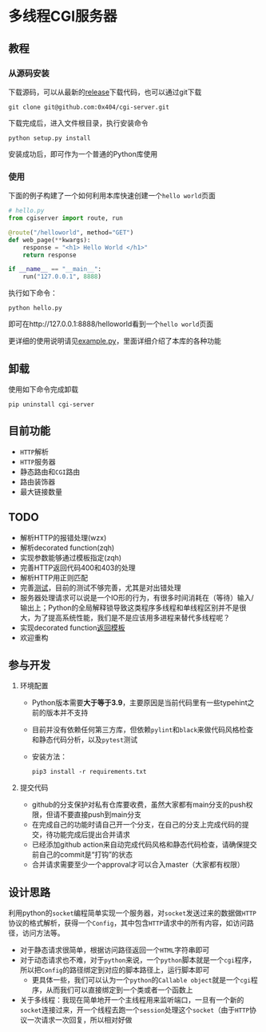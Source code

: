 # 多线程CGI服务器

## 教程

### 从源码安装

下载源码，可以从最新的[release](https://github.com/0x404/cgi-server/releases/)下载代码，也可以通过git下载

```shell
git clone git@github.com:0x404/cgi-server.git
```

下载完成后，进入文件根目录，执行安装命令

```shell
python setup.py install
```

安装成功后，即可作为一个普通的Python库使用

### 使用

下面的例子构建了一个如何利用本库快速创建一个`hello world`页面


```python
# hello.py
from cgiserver import route, run

@route("/helloworld", method="GET")
def web_page(**kwargs):
    response = "<h1> Hello World </h1>"
    return response

if __name__ == "__main__":
	run("127.0.0.1", 8888)
```

执行如下命令：

```
python hello.py
```

即可在http://127.0.0.1:8888/helloworld看到一个`hello world`页面

更详细的使用说明请见[example.py](./example.py)，里面详细介绍了本库的各种功能

## 卸载

使用如下命令完成卸载

```shell
pip uninstall cgi-server
```



## 目前功能

* `HTTP`解析
* `HTTP`服务器
* 静态路由和`CGI`路由
* 路由装饰器
* 最大链接数量



## TODO

* 解析HTTP的报错处理(wzx)
* 解析decorated function(zqh)
* 实现参数能够通过模板指定(zqh)
* 完善HTTP返回代码400和403的处理
* 解析HTTP用正则匹配
* 完善[测试](./tests/)，目前的测试不够完善，尤其是对出错处理
* 服务器处理请求可以说是一个IO形的行为，有很多时间消耗在（等待）输入/输出上；Python的全局解释锁导致这类程序多线程和单线程区别并不是很大，为了提高系统性能，我们是不是应该用多进程来替代多线程呢？
* 实现decorated function[返回模板](http://bottlepy.org/docs/dev/tutorial.html#templates)
* 欢迎重构



## 参与开发

1. 环境配置
   - Python版本需要**大于等于3.9**，主要原因是当前代码里有一些typehint之前的版本并不支持
   
   - 目前并没有依赖任何第三方库，但依赖`pylint`和`black`来做代码风格检查和静态代码分析，以及`pytest`测试
   
   - 安装方法：
     
      ``` shell
     pip3 install -r requirements.txt
     ```
     
     
   
2. 提交代码
   - github的分支保护对私有仓库要收费，虽然大家都有main分支的push权限，但请不要直接push到main分支
   - 在完成自己的功能时请自己开一个分支，在自己的分支上完成代码的提交，待功能完成后提出合并请求
   - 已经添加github action来自动完成代码风格和静态代码检查，请确保提交前自己的commit是“打钩”的状态
   - 合并请求需要至少一个approval才可以合入master（大家都有权限）




## 设计思路

利用python的`socket`编程简单实现一个服务器，对`socket`发送过来的数据做`HTTP`协议的格式解析，获得一个`Config`，其中包含`HTTP`请求中的所有内容，如访问路径，访问方法等。

* 对于静态请求很简单，根据访问路径返回一个`HTML`字符串即可
* 对于动态请求也不难，对于`python`来说，一个`python`脚本就是一个`cgi`程序，所以把`Config`的路径绑定到对应的脚本路径上，运行脚本即可
  * 更具体一些，我们可以认为一个`python`的`Callable object`就是一个`cgi`程序，从而我们可以直接绑定到一个类或者一个函数上
* 关于多线程：我现在简单地开一个主线程用来监听端口，一旦有一个新的`socket`连接过来，开一个线程去跑一个`session`处理这个`socket`（由于`HTTP`协议一次请求一次回复，所以相对好做
